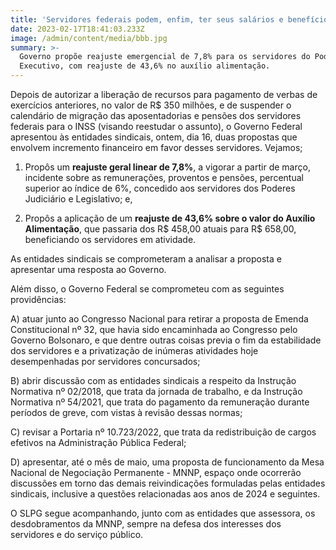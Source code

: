 ```yaml
---
title: 'Servidores federais podem, enfim, ter seus salários e benefícios reajustados'
date: 2023-02-17T18:41:03.233Z
image: /admin/content/media/bbb.jpg
summary: >-
  Governo propõe reajuste emergencial de 7,8% para os servidores do Poder
  Executivo, com reajuste de 43,6% no auxílio alimentação.
---
```

Depois de autorizar a liberação de recursos para pagamento de verbas de exercícios anteriores, no valor de R$ 350 milhões, e de suspender o calendário de migração das aposentadorias e pensões dos servidores federais para o INSS (visando reestudar o assunto), o Governo Federal apresentou às entidades sindicais, ontem, dia 16, duas propostas que envolvem incremento financeiro em favor desses servidores. Vejamos;

1) Propôs um **reajuste geral linear de 7,8%**, a vigorar a partir de março, incidente sobre as remunerações, proventos e pensões, percentual superior ao índice de 6%, concedido aos servidores dos Poderes Judiciário e Legislativo; e,

2) Propôs a aplicação de um **reajuste de 43,6% sobre o valor do Auxílio Alimentação**, que passaria dos R$ 458,00 atuais para R$ 658,00, beneficiando os servidores em atividade.  

As entidades sindicais se comprometeram a analisar a proposta e apresentar uma resposta ao Governo.

Além disso, o Governo Federal se comprometeu com as seguintes providências:

A) atuar junto ao Congresso Nacional para retirar a proposta de Emenda Constitucional nº 32, que havia sido encaminhada ao Congresso pelo Governo Bolsonaro, e que dentre outras coisas previa o fim da estabilidade dos servidores e a privatização de inúmeras atividades hoje desempenhadas por servidores concursados;

B) abrir discussão com as entidades sindicais a respeito da Instrução Normativa nº 02/2018, que trata da jornada de trabalho, e da Instrução Normativa nº 54/2021, que trata do pagamento da remuneração durante períodos de greve, com vistas à revisão dessas normas;

C) revisar a Portaria nº 10.723/2022, que trata da redistribuição de cargos efetivos na Administração Pública Federal;

D) apresentar, até o mês de maio, uma proposta de funcionamento da Mesa Nacional de Negociação Permanente - MNNP, espaço onde ocorrerão discussões em torno das demais reivindicações formuladas pelas entidades sindicais, inclusive a questões relacionadas aos anos de 2024 e seguintes.

O SLPG segue acompanhando, junto com as entidades que assessora, os desdobramentos da MNNP, sempre na defesa dos interesses dos servidores e do serviço público.
